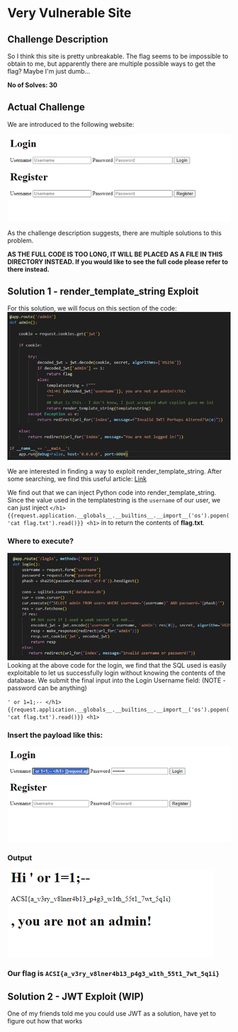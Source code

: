 # Very Vulnerable Site

## Challenge Description

So I think this site is pretty unbreakable. The flag seems to be impossible to obtain to me, but apparently there are multiple possible ways to get the flag? Maybe I'm just dumb...

<b>No of Solves: 30</b>

## Actual Challenge

We are introduced to the following website:

![alt text](image.png)

As the challenge description suggests, there are multiple solutions to this problem.

<b>AS THE FULL CODE IS TOO LONG, IT WILL BE PLACED AS A FILE IN THIS DIRECTORY INSTEAD. If you would like to see the full code please refer to there instead.</b>

## Solution 1 - render_template_string Exploit
For this solution, we will focus on this section of the code:
![alt text](image-1.png)

We are interested in finding a way to exploit render_template_string. After some searching, we find this useful article: [Link](https://medium.com/@Fcmam5/ctf-as-a-developer-pt-1-template-engines-ssti-b03c59e2c095)

We find out that we can inject Python code into render_template_string. Since the value used in the templatestring is the `username` of our user, we can just inject `</h1> {{request.application.__globals__.__builtins__.__import__('os').popen('cat flag.txt').read()}} <h1>` in to return the contents of <b>flag.txt</b>.

### Where to execute?
![alt text](image-2.png)
Looking at the above code for the login, we find that the SQL used is easily exploitable to let us successfully login without knowing the contents of the database.
We submit the final input into the Login Username field: (NOTE - password can be anything)

`' or 1=1;-- </h1> {{request.application.__globals__.__builtins__.__import__('os').popen('cat flag.txt').read()}} <h1>`

### Insert the payload like this:
![alt text](image-3.png)

### Output

![alt text](image-4.png)

### <b>Our flag is `ACSI{a_v3ry_v8lner4b13_p4g3_w1th_55t1_7wt_5q1i}`</b>


## Solution 2 - JWT Exploit (WIP)

One of my friends told me you could use JWT as a solution, have yet to figure out how that works

